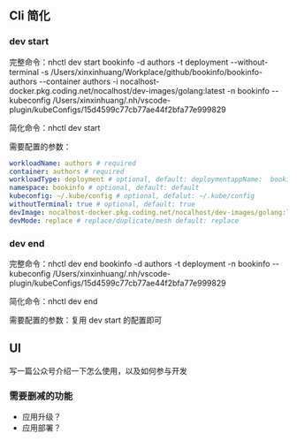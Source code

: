 ## Cli 简化

### dev start

完整命令：nhctl dev start bookinfo -d authors -t deployment  --without-terminal  -s /Users/xinxinhuang/Workplace/github/bookinfo/bookinfo-authors --container authors  -i nocalhost-docker.pkg.coding.net/nocalhost/dev-images/golang:latest  -n bookinfo --kubeconfig /Users/xinxinhuang/.nh/vscode-plugin/kubeConfigs/15d4599c77cb77ae44f2bfa77e999829 

简化命令：nhctl dev start

需要配置的参数：

```yaml
workloadName: authors # required
container: authors # required
workloadType: deployment # optional, default: deploymentappName:  bookinfo # optional, default: default
namespace: bookinfo # optional, default: default
kubeconfig: ~/.kube/config # optional, defalut: ~/.kube/config
withoutTerminal: true # optional, default: true
devImage: nocalhost-docker.pkg.coding.net/nocalhost/dev-images/golang:latest # optional, default: image defined in devConfig
devMode: replace # replace/duplicate/mesh default: replace
```

### dev end

完整命令：nhctl dev end bookinfo -d authors -t deployment -n bookinfo --kubeconfig /Users/xinxinhuang/.nh/vscode-plugin/kubeConfigs/15d4599c77cb77ae44f2bfa77e999829 

简化命令：nhctl dev end

需要配置的参数：复用 dev start 的配置即可



## UI

写一篇公众号介绍一下怎么使用，以及如何参与开发



### 需要删减的功能

- 应用升级？
- 应用部署？